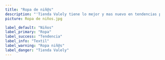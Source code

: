 ```yaml
---
title: "Ropa de niñ@s"
description: "'Tienda Valely tiene lo mejor y mas nuevo en tendencias para ropa de niñas y niños con la mas alta calidad de cada tela pensada en usted para que le durea su niño, tambien Tiendas Valely cuenta con una variedad de modelos y estilos de ropa para que encuentre lo que necesita y en todas las tallas, somos una de las mejores empresas en la industria textilera en el mundo"
picture: Ropa de niños.jpg

label_default: "Niños" 
label_primary: "Ropa"
label_success: "Tendencia"
label_info: "Textil"
label_warning: "Ropa niñ@s"
label_danger: "Tienda Valely"
---
```


